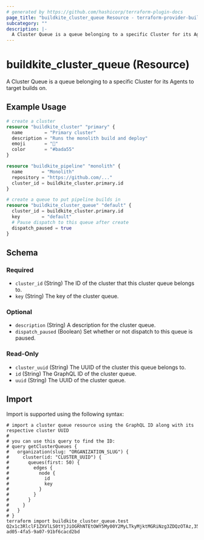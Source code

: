 ```yaml
---
# generated by https://github.com/hashicorp/terraform-plugin-docs
page_title: "buildkite_cluster_queue Resource - terraform-provider-buildkite"
subcategory: ""
description: |-
  A Cluster Queue is a queue belonging to a specific Cluster for its Agents to target builds on.
---
```


# buildkite_cluster_queue (Resource)

A Cluster Queue is a queue belonging to a specific Cluster for its Agents to target builds on.

## Example Usage

```terraform
# create a cluster
resource "buildkite_cluster" "primary" {
  name        = "Primary cluster"
  description = "Runs the monolith build and deploy"
  emoji       = "🚀"
  color       = "#bada55"
}

resource "buildkite_pipeline" "monolith" {
  name       = "Monolith"
  repository = "https://github.com/..."
  cluster_id = buildkite_cluster.primary.id
}

# create a queue to put pipeline builds in
resource "buildkite_cluster_queue" "default" {
  cluster_id = buildkite_cluster.primary.id
  key        = "default"
  # Pause dispatch to this queue after create
  dispatch_paused = true
}
```

<!-- schema generated by tfplugindocs -->
## Schema

### Required

- `cluster_id` (String) The ID of the cluster that this cluster queue belongs to.
- `key` (String) The key of the cluster queue.

### Optional

- `description` (String) A description for the cluster queue.
- `dispatch_paused` (Boolean) Set whether or not dispatch to this queue is paused.

### Read-Only

- `cluster_uuid` (String) The UUID of the cluster this queue belongs to.
- `id` (String) The GraphQL ID of the cluster queue.
- `uuid` (String) The UUID of the cluster queue.

## Import

Import is supported using the following syntax:

```shell
# import a cluster queue resource using the GraphQL ID along with its respective cluster UUID
#
# you can use this query to find the ID:
# query getClusterQueues {
#   organization(slug: "ORGANIZATION_SLUG") {
#     cluster(id: "CLUSTER_UUID") {
#       queues(first: 50) {
#         edges {
#           node {
#             id
#             key
#           }
#         }
#       }
#     }
#   }
# }
terraform import buildkite_cluster_queue.test Q2x1c3RlclF1ZXVlLS0tYjJiOGRhNTEtOWY5My00Y2MyLTkyMjktMGRiNzg3ZDQzOTAz,35498aaf-ad05-4fa5-9a07-91bf6cacd2bd
```
